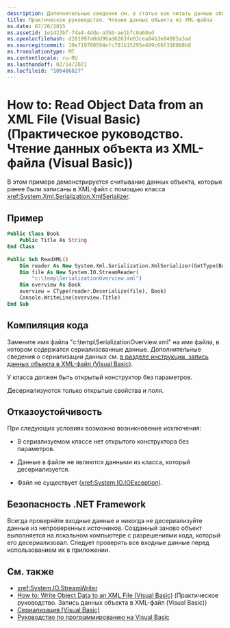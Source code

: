 ```yaml
---
description: Дополнительные сведения см. в статье как читать данные объекта из XML-файла (Visual Basic)
title: Практическое руководство. Чтение данных объекта из XML-файла
ms.date: 07/20/2015
ms.assetid: 1e1423bf-74a4-4dde-a3bb-ae1bfc0a68ed
ms.openlocfilehash: d281997a0dd96ad6263fe03cea84b3e84005a3ad
ms.sourcegitcommit: 10e719780594efc781b15295e499c66f316068b8
ms.translationtype: MT
ms.contentlocale: ru-RU
ms.lasthandoff: 02/14/2021
ms.locfileid: "100486827"
---
```

# <a name="how-to-read-object-data-from-an-xml-file-visual-basic"></a>How to: Read Object Data from an XML File (Visual Basic) (Практическое руководство. Чтение данных объекта из XML-файла (Visual Basic))

В этом примере демонстрируется считывание данных объекта, которые ранее были записаны в XML-файл с помощью класса <xref:System.Xml.Serialization.XmlSerializer>.  
  
## <a name="example"></a>Пример  
  
```vb  
Public Class Book  
    Public Title As String  
End Class  
  
Public Sub ReadXML()  
    Dim reader As New System.Xml.Serialization.XmlSerializer(GetType(Book))  
    Dim file As New System.IO.StreamReader(  
        "c:\temp\SerializationOverview.xml")  
    Dim overview As Book  
    overview = CType(reader.Deserialize(file), Book)  
    Console.WriteLine(overview.Title)  
End Sub  
```  
  
## <a name="compile-the-code"></a>Компиляция кода  

 Замените имя файла "c:\temp\SerializationOverview.xml" на имя файла, в котором содержатся сериализованные данные. Дополнительные сведения о сериализации данных см. [в разделе инструкции. запись данных объекта в XML-файл (Visual Basic)](how-to-write-object-data-to-an-xml-file.md).  
  
 У класса должен быть открытый конструктор без параметров.  
  
 Десериализуются только открытые свойства и поля.  
  
## <a name="robust-programming"></a>Отказоустойчивость  

 При следующих условиях возможно возникновение исключения:  
  
- В сериализуемом классе нет открытого конструктора без параметров.  
  
- Данные в файле не являются данными из класса, который десериализуется.  
  
- Файл не существует (<xref:System.IO.IOException>).  
  
## <a name="net-framework-security"></a>Безопасность .NET Framework  

 Всегда проверяйте входные данные и никогда не десериализуйте данные из непроверенных источников. Созданный заново объект выполняется на локальном компьютере с разрешениями кода, который его десериализовал. Следует проверять все входные данные перед использованием их в приложении.  
  
## <a name="see-also"></a>См. также

- <xref:System.IO.StreamWriter>
- [How to: Write Object Data to an XML File (Visual Basic)](how-to-write-object-data-to-an-xml-file.md) (Практическое руководство. Запись данных объекта в XML-файл (Visual Basic))
- [Сериализация (Visual Basic)](index.md)
- [Руководство по программированию на Visual Basic](../../index.md)

